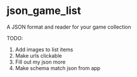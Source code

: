 # json_game_list
A JSON format and reader for your game collection

TODO:
1.  Add images to list items
2.  Make urls clickable
3.  Fill out my json more
4.  Make schema match json from app
